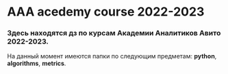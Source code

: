 # AAA acedemy course 2022-2023
### Здесь находятся дз по курсам Академии Аналитиков Авито 2022-2023.

На данный момент имеются папки по следующим предметам: **python**, **algorithms**, **metrics**.
